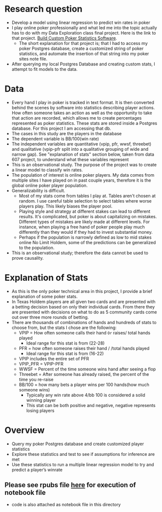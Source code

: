# Research question
+ Develop a model using linear regression to predict win rates in poker 
+ I play online poker professionally and what led me into the topic actually has to do with my Data Exploration class final project. Here is the link to that project. [Build Custom Poker Statistics Software](https://rpubs.com/justin_herman_42/385739).  
    + The short explanation for that project is; that I had to access my poker Postgres database, create a customized string of poker statistics, and automate the insertion of that string into my poker sites note file.  
+ After querying my local Postgres Database and creating custom stats, I attempt to fit models to the data.
# Data 
+ Every hand I play in poker is tracked in text format.  It is then converted behind the scenes by software into statistics describing player actions. How often someone takes an action as well as the opportunity to take that action are recorded, which allows me to create percentages represented as poker statistics.  These stats are stored inside a Postgres database.  For this project I am accessing that db.
+ The cases in this study are the players in the database
+ The dependent variable is BB/100(win rate)
+ The independent variables are quantitative (vpip, pfr, wwsf, threebet) and qualitative (vpip-pfr split into a qualitative grouping of wide and narrow gap).  See "explanation of stats" section below, taken from data 607 project, to understand what these variables represent 
+ This is an observational study.  The purpose of the project was to create a linear model to classify win rates.    
+ The population of interest is online poker players.  My data comes from multiple sites I have played on in past couple years, therefore it is the global online poker player population.  
+ Generalizability is difficult.  
  + Most of my stats come from tables I play at.  Tables aren't chosen at random.  I use careful table selection to select tables where worse players play. This likely biases the player pool.
  + Playing style and strategy at different stakes can lead to different results.  It's complicated, but poker is about capitalizing on mistakes. Different types of mistakes are likely made at different levels.  For instance, when playing a free hand of poker people play much differently than they would if they had to invest substantial money. 
  + Perhaps if the population is narrowly defined as low to mid stakes online No Limit Holdem, some of the predictions can be generalized to the population. 
+ This is an observational study; therefore the data cannot be used to prove causality.  
# Explanation of Stats
+ As this is the only poker technical area in this project, I provide a brief explanation of some poker stats. 
+ In Texas Holdem players are all given two cards and are presented with a betting decision based on only their individual cards. From there they are presented with decisions on what to do as 5 community cards come out over three more rounds of betting.   
+ There are thousands of combinations of hands and hundreds of stats to choose from, but the stats I chose are the following: 
    + VPIP = How often someone calls their hand `Or` raises/ total hands played
        + Ideal range for this stat is from (22-28)
    + PFR = how often someone raises their hand / /total hands played 
        + Ideal range for this stat is from (16-22)
    + VPIP includes the entire set of PFR 
    + VPIP_PFR = VPIP-PFR
    + WWSF = Percent of the time someone wins hand after seeing a flop
    + Threebet = After someone has already raised, the percent of the time you re-raise
    + BB/100 = how many bets a player wins per 100 hands(how much someone wins)
        + Typically any win rate above 4/bb 100 is considered a solid winning player
        + This stat can be both positive and negative, negative represents losing players

# Overview

+ Query my poker Postgres database and create customized player statistics
+ Explore these statistics and test to see if assumptions for inference are met
+ Use these statistics to run a multiple linear regression model to try and predict a player’s winrate

## Please see rpubs file [here](http://rpubs.com/justin_herman_42/457701) for execution of notebook file
+ code is also attached as notebook file in this directory
